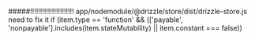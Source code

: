 #####!!!!!!!!!!!!!!!!!!!!!! app/nodemodule/@drizzle/store/dist/drizzle-store.js
need to fix it
if (item.type == 'function' &&  (['payable', 'nonpayable'].includes(item.stateMutability) || item.constant === false))